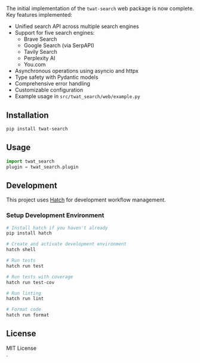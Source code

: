 # 

The initial implementation of the `twat-search` web package is now complete. Key features implemented:

- Unified search API across multiple search engines
- Support for five search engines:
  - Brave Search
  - Google Search (via SerpAPI)
  - Tavily Search
  - Perplexity AI
  - You.com
- Asynchronous operations using asyncio and httpx
- Type safety with Pydantic models
- Comprehensive error handling
- Customizable configuration
- Example usage in `src/twat_search/web/example.py`

## Installation

```bash
pip install twat-search
```

## Usage

```python
import twat_search
plugin = twat_search.plugin
```

## Development

This project uses [Hatch](https://hatch.pypa.io/) for development workflow management.

### Setup Development Environment

```bash
# Install hatch if you haven't already
pip install hatch

# Create and activate development environment
hatch shell

# Run tests
hatch run test

# Run tests with coverage
hatch run test-cov

# Run linting
hatch run lint

# Format code
hatch run format
```

## License

MIT License  
.

